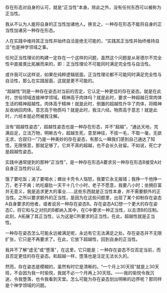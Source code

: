 存在形态对自身的认可，就是“正当性”本身。除此之外，没有任何东西可以被称为正当性。

我从不认为人能将自身的正当性加诸他人。换言之，一种存在形态不能将自身的正当性加诸另一种存在形态。

人在实践中维持其正当性并始终自洽是绝无可能的，“实践其正当性并始终维持自洽”也是神学领域之事。

任何正当性理论的构建一定存在一个这样的问题，虽然这个问题是从哥德尔不完全性中直接类比拓展而来的，即：正当性理论不可能同时满足完全性与自洽性。

或许我可以这样说，如果在纯粹逻辑层面，正当性理论都不可能同时满足完全性与自洽性，那么在实践层面，这就是更不可能的。

“超越性”则是一种存在姿态对当前的否定，它认定一种更佳的存在姿态。就是在此时，世俗领域连接神学领域。精神高于肉体吗？就是此时，要求一种超越日常肉体生活的精神超越性。肉体高于精神！就是此时，倒置的超越性升华了肉体，将精神反收纳回肉体。意志高于物质吗？就是此时，我注六经。物质高于意志！就是此时，六经本就必然被我注解。

没有“超越性姿态”，超越性姿态也是一种存在形态，并不“超越”。“通达天地，完满自足，立法万物，明晰古今，超越生死，意至神往，不拔一毛，不取一毫，无欲无求，合寂归一”乃是一种美妙的存在姿态，有那么一瞬我们感到自己通达了知悟，无限惬意，那就足够了。它并不真的超越，也不会长久驻留。不如说，死亡才是超越性姿态。

实践中通常提到的那种“正当性”，是一种存在形态A要求另一种存在形态B接受A对自身正当性的认证。

饿了要吃饭；渴了要喝水；螺丝卡壳令人恼怒，我要它永无报错；我挣一千他挣一万，老子不爽；吭吃瘪肚一天干十几个小时，老子不愿意，我要八小时；坐拥巨富并无意义，我是追求更大的事业……这些东西就是正当性本身，并不需要额外的正当性。之所以要求额外的正当性，是因为在这些问题里，出现了某个抑制存在姿态A自身要求的他者，或者说另一种存在姿态B。存在姿态A幻想一个更大的存在姿态C，将它和与之对抗的B都纳入其中，在C中要求一种正当性，以击溃B的压制。此刻，A拓展了其正当性，认为这是C所要求的正当性。在此，超越性就是正当性。

一种存在姿态怎么可能永远被满足呢，永远有它无法满足之处。存在姿态并不无限扩张，它只是不再要求了。在此，它放下超越性，回到自身的正当性。

我并不了解“虚无”或“堕落”，在这里，它只能是：一种存在姿态不仅否定当前，而且否定更佳的存在姿态。和超越一样，堕落也是注定无法长久的。

然而，存在姿态是模糊的，虽然有时它是清晰的。“一个月上30天班”就是上30天班，不会因为我一时愉悦，我就不必一个月再上30天班。——我的愉悦令我沉迷，令我堕落，也令我看到天堂。怎么可能为存在姿态划出明晰的边界呢？那同样是个神学领域的问题。


